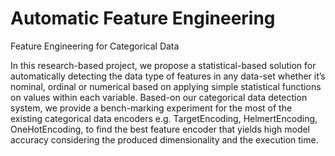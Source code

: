 # Automatic Feature Engineering
Feature Engineering for Categorical Data

In this research-based project, we propose a statistical-based solution for automatically detecting the data type of features in any data-set whether it’s nominal, ordinal or numerical based on applying simple statistical functions on values within each variable. 
Based-on our categorical data detection system, we provide a bench-marking experiment for the most of the existing categorical data encoders e.g. TargetEncoding, HelmertEncoding, OneHotEncoding, to find the best feature encoder that yields high model accuracy considering the produced dimensionality and the execution time.
